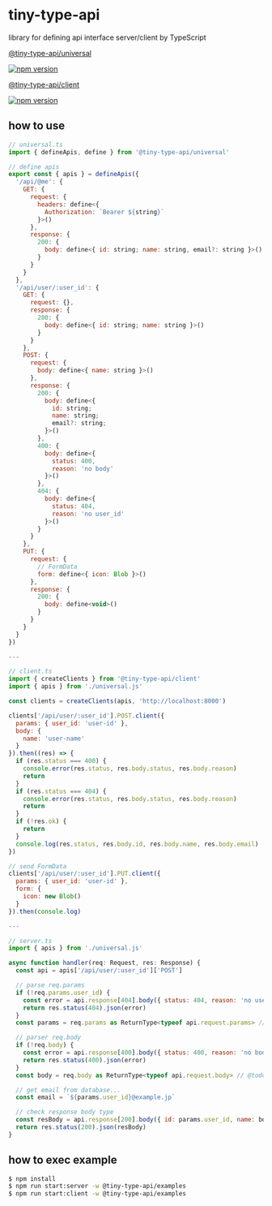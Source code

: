 # tiny-type-api

library for defining api interface server/client by TypeScript

[@tiny-type-api/universal](https://www.npmjs.com/package/@tiny-type-api/universal)

[![npm version](https://badge.fury.io/js/@tiny-type-api%2Funiversal.svg)](https://badge.fury.io/js/@tiny-type-api%2Funiversal)

[@tiny-type-api/client](https://www.npmjs.com/package/@tiny-type-api/client)

[![npm version](https://badge.fury.io/js/@tiny-type-api%2Fclient.svg)](https://badge.fury.io/js/@tiny-type-api%2Fclient)

## how to use

```javascript
// universal.ts
import { defineApis, define } from '@tiny-type-api/universal'

// define apis
export const { apis } = defineApis({
  '/api/@me': {
    GET: {
      request: {
        headers: define<{
          Authorization: `Bearer ${string}`
        }>()
      },
      response: {
        200: {
          body: define<{ id: string; name: string, email?: string }>()
        }
      }
    }
  },
  '/api/user/:user_id': {
    GET: {
      request: {},
      response: {
        200: {
          body: define<{ id: string; name: string }>()
        }
      }
    },
    POST: {
      request: {
        body: define<{ name: string }>()
      },
      response: {
        200: {
          body: define<{
            id: string;
            name: string;
            email?: string;
          }>()
        },
        400: {
          body: define<{
            status: 400,
            reason: 'no body'
          }>()
        },
        404: {
          body: define<{
            status: 404,
            reason: 'no user_id'
          }>()
        }
      }
    },
    PUT: {
      request: {
        // FormData
        form: define<{ icon: Blob }>()
      },
      response: {
        200: {
          body: define<void>()
        }
      }
    }
  }
})

---

// client.ts
import { createClients } from '@tiny-type-api/client'
import { apis } from './universal.js'

const clients = createClients(apis, 'http://localhost:8000')

clients['/api/user/:user_id'].POST.client({
  params: { user_id: 'user-id' },
  body: {
    name: 'user-name'
  }
}).then((res) => {
  if (res.status === 400) {
    console.error(res.status, res.body.status, res.body.reason)
    return
  }
  if (res.status === 404) {
    console.error(res.status, res.body.status, res.body.reason)
    return
  }
  if (!res.ok) {
    return
  }
  console.log(res.status, res.body.id, res.body.name, res.body.email)
})

// send FormData
clients['/api/user/:user_id'].PUT.client({
  params: { user_id: 'user-id' },
  form: {
    icon: new Blob()
  }
}).then(console.log)

---

// server.ts
import { apis } from './universal.js'

async function handler(req: Request, res: Response) {
  const api = apis['/api/user/:user_id']['POST']

  // parse req.params
  if (!req.params.user_id) {
    const error = api.response[404].body({ status: 404, reason: 'no user_id' })
    return res.status(404).json(error)
  }
  const params = req.params as ReturnType<typeof api.request.params> // @todo create parser

  // parser req.body
  if (!req.body) {
    const error = api.response[400].body({ status: 400, reason: 'no body' })
    return res.status(400).json(error)
  }
  const body = req.body as ReturnType<typeof api.request.body> // @todo create parser

  // get email from database...
  const email = `${params.user_id}@example.jp`

  // check response body type
  const resBody = api.response[200].body({ id: params.user_id, name: body.name, email })
  return res.status(200).json(resBody)
}
```

## how to exec example

```bash
$ npm install
$ npm run start:server -w @tiny-type-api/examples
$ npm run start:client -w @tiny-type-api/examples
```
